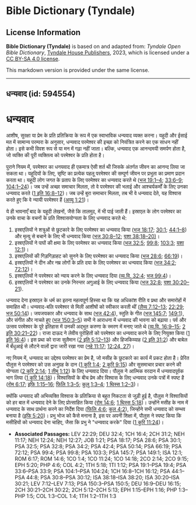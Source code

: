 # Bible Dictionary (Tyndale)

## License Information

**Bible Dictionary (Tyndale)** is based on and adapted from: _Tyndale Open Bible Dictionary_, [Tyndale House Publishers](https://tyndaleopenresources.com/), 2023, which is licensed under a [CC BY-SA 4.0 license](https://creativecommons.org/licenses/by-sa/4.0/legalcode.en).

This markdown version is provided under the same license.



--------------------------------

## धन्यवाद (id: 594554)

धन्यवाद
=======

आशीष, सुरक्षा या प्रेम के प्रति प्रतिक्रिया के रूप में एक स्वाभाविक धन्यवाद व्यक्त करना। यहूदी और ईसाई मत में सामान्य परम्परा के अनुसार, धन्यवाद परमेश्वर की इच्छा को नियंत्रित करने का एक साधन नहीं होता। इसे कभी विवश रूप से या मन में गढ़ा नहीं जाता। बल्कि, धन्यवाद एक आनन्दमयी समर्पण होता है, जो व्यक्ति की पूरी व्यक्तित्व को परमेश्वर के प्रति होता है।

पुराने नियम में, परमेश्वर का धनयवाद ही एकमात्र ऐसी शर्त थी जिसके अंतर्गत जीवन का आनन्द लिया जा सकता था। यहूदियों के लिए, सृष्टि का प्रत्येक पहलू परमेश्वर की सम्पूर्ण जीवन पर प्रभुता का प्रमाण प्रदान करता था। यहूदी लोग जगत के प्रताप के लिए परमेश्वर का धन्यवाद करते थे ([भज 19:1–4](https://ref.ly/Ps19:1-Ps19:4); [33:6–9](https://ref.ly/Ps33:6-Ps33:9); [104:1–24](https://ref.ly/Ps104:1-Ps104:24))। जब उन्हें अच्छा समाचार मिलता, तो वे परमेश्वर की भलाई और आश्चर्यकर्मों के लिए उनका धन्यवाद करते ([1 इति 16:8–12](https://ref.ly/1Chr16:8-1Chr16:12))। जब उन्हें बुरा समाचार मिलता, तब भी वे धन्यवाद देते, यह विश्वास करते हुए कि वे न्यायी परमेश्वर हैं ([अय्यू 1:21](https://ref.ly/Job1:21))।

ये ही भावनाएँ बाद के यहूदी लेखनों, जैसे कि तालमुद, में भी पाई जाती हैं। इस्राएल के लोग परमेश्वर का उनके वाचा के वचनों के प्रति विश्वासयोग्यता के लिए धन्यवाद करते थे:

1. इस्राएलियों ने शत्रुओं से छुटकारे के लिए परमेश्वर का धन्यवाद किया ([भज 18:17](https://ref.ly/Ps18:17); [30:1](https://ref.ly/Ps30:1); [44:1–8](https://ref.ly/Ps44:1-Ps44:8)) और मृत्यु से बचाने के लिए भी धन्यवाद किया ([भज 30:8–12](https://ref.ly/Ps30:8-Ps30:12); [यशा 38:18–20\)](https://ref.ly/Isa38:18-Isa38:20)।
2. इस्राएलियों ने पापों की क्षमा के लिए परमेश्वर का धन्यवाद किया ([भज 32:5](https://ref.ly/Ps32:5); [99:8](https://ref.ly/Ps99:8); [103:3](https://ref.ly/Ps103:3); [यशा 12:1](https://ref.ly/Isa12:1))।
3. इस्राएलियों की गिड़गिड़ाहट को सुनने के लिए परमेश्वर का धन्यवाद किया ([भज 28:6](https://ref.ly/Ps28:6); [66:19](https://ref.ly/Ps66:19))।
4. इस्राएलियों ने दीन और नम्र लोगों के प्रति दया के लिए परमेश्वर का धन्यवाद किया ([भज 34:2](https://ref.ly/Ps34:2); [72:12](https://ref.ly/Ps72:12))।
5. इस्राएलियों ने परमेश्वर को न्याय करने के लिए धन्यवाद दिया ([व्य.वि. 32:4](https://ref.ly/Deut32:4); [भज 99:4](https://ref.ly/Ps99:4))।
6. इस्राएलियों ने परमेश्वर का उनके निरन्तर अगुआई के लिए धन्यवाद किया ([भज 32:8](https://ref.ly/Ps32:8); [यशा 30:20–21](https://ref.ly/Isa30:20-Isa30:21)).

धन्यवाद देना इस्राएल के धर्म का इतना महत्वपूर्ण हिस्सा था कि यह अधिकांश रीति व प्रथा और समारोहों में समाहित थी। धन्यवाद\-बलि परमेश्वर से मिली आशीषों को स्वीकार करती थीं ([लैव्य 7:12–13](https://ref.ly/Lev7:12-Lev7:13); [22:29](https://ref.ly/Lev22:29); [भज 50:14](https://ref.ly/Ps50:14))। जयजयकार और धन्यवाद के साथ ([भज 42:4](https://ref.ly/Ps42:4)), स्तुति के गीत ([भज 145:7](https://ref.ly/Ps145:7); [149:1](https://ref.ly/Ps149:1)), और संगीत और नाचते हुए ([भज 150:3–5](https://ref.ly/Ps150:3-Ps150:5)) सभी ने आराधना में धन्यवाद की भावना को बढ़ाया। पर्व और उत्सव परमेश्वर के पूरे इतिहास में उनकी अद्भुत करुणा के स्मरण में मनाए जाते थे ([व्य.वि. 16:9–15](https://ref.ly/Deut16:9-Deut16:15); [2 इति 30:21–22](https://ref.ly/2Chr30:21-2Chr30:22))। राजा दाऊद ने लेवीय पुरोहितों को परमेश्वर का धन्यवाद करने के लिए नियुक्त किया ([1 इति 16:4](https://ref.ly/1Chr16:4))। इस प्रथा को राजा सुलैमान ([2 इति 5:12–13](https://ref.ly/2Chr5:12-2Chr5:13)) और हिजकिय्याह ([2 इति 31:2](https://ref.ly/2Chr31:2)) और बाबेल में बँधुआई से लौटने वालों द्वारा जारी रखा गया ([नहे 11:17](https://ref.ly/Neh11:17); [12:24, 27](https://ref.ly/Neh12:24,Neh12:27))।

नए नियम में, धन्यवाद का उद्देश्य परमेश्वर का प्रेम है, जो मसीह के छुटकारे का कार्य में प्रकट होता है। प्रेरित पौलुस ने परमेश्वर को उस अनुग्रह के दान ([1 कुरि 1:4](https://ref.ly/1Cor1:4); [2 कुरि 9:15](https://ref.ly/2Cor9:15)) और सुसमाचार प्रचार करने की योग्यता ([2 कुरि 2:14](https://ref.ly/2Cor2:14); [1 तीमु 1:12](https://ref.ly/1Tim1:12)) के लिए धन्यवाद दिया। पौलुस ने आत्मिक वरदान में धन्यवादपूर्वक भाग लिया ([1 कुरि 14:18](https://ref.ly/1Cor14:18))। विश्वासियों के बीच प्रेम और विश्वास के लिए धन्यवाद उनके पत्रों में स्पष्ट है ([रोम 6:17](https://ref.ly/Rom6:17); [इफि 1:15–16](https://ref.ly/Eph1:15-Eph1:16); [फिलि 1:3–5](https://ref.ly/Phil1:3-Phil1:5); [कुलु 1:3–4](https://ref.ly/Col1:3-Col1:4); [1 थिस्स 1:2–3](https://ref.ly/1Thess1:2-1Thess1:3))।

क्योंकि धन्यवाद की अभिव्यक्ति विश्वास के प्रतिक्रिया से बहुत निकटता से जुड़ी हुई है, पौलुस ने विश्वासियों को हर बात में धन्यवाद देने के लिए प्रोत्साहित किया ([रोम 14:6](https://ref.ly/Rom14:6); [1 थिस्स 5:18](https://ref.ly/1Thess5:18))। उन्होंने मसीह के नाम में धन्यवाद के साथ प्रार्थना करने का निर्देश दिया ([फिलि 4:6](https://ref.ly/Phil4:6); [कुल 4:2](https://ref.ly/Col4:2)), जिन्होंने सभी धन्यवाद को सम्भव बनाया है ([इफि 5:20](https://ref.ly/Eph5:20))। प्रभु भोज को कैसे मनाना है, इस पर अपनी शिक्षा में, पौलुस ने स्पष्ट किया कि मसीहियों को धन्यवाद देना चाहिए, जैसा कि प्रभु ने "धन्यवाद करके" दिया ([1 कुरि 11:24](https://ref.ly/1Cor11:24))।

* **Associated Passages:** LEV 22:29; DEU 32:4; 1CH 16:4; 2CH 31:2; NEH 11:17; NEH 12:24; NEH 12:27; JOB 1:21; PSA 18:17; PSA 28:6; PSA 30:1; PSA 32:5; PSA 32:8; PSA 34:2; PSA 42:4; PSA 50:14; PSA 66:19; PSA 72:12; PSA 99:4; PSA 99:8; PSA 103:3; PSA 145:7; PSA 149:1; ISA 12:1; ROM 6:17; ROM 14:6; 1CO 1:4; 1CO 11:24; 1CO 14:18; 2CO 2:14; 2CO 9:15; EPH 5:20; PHP 4:6; COL 4:2; 1TH 5:18; 1TI 1:12; PSA 19:1–PSA 19:4; PSA 33:6–PSA 33:9; PSA 104:1–PSA 104:24; 1CH 16:8–1CH 16:12; PSA 44:1–PSA 44:8; PSA 30:8–PSA 30:12; ISA 38:18–ISA 38:20; ISA 30:20–ISA 30:21; LEV 7:12–LEV 7:13; PSA 150:3–PSA 150:5; DEU 16:9–DEU 16:15; 2CH 30:21–2CH 30:22; 2CH 5:12–2CH 5:13; EPH 1:15–EPH 1:16; PHP 1:3–PHP 1:5; COL 1:3–COL 1:4; 1TH 1:2–1TH 1:3

